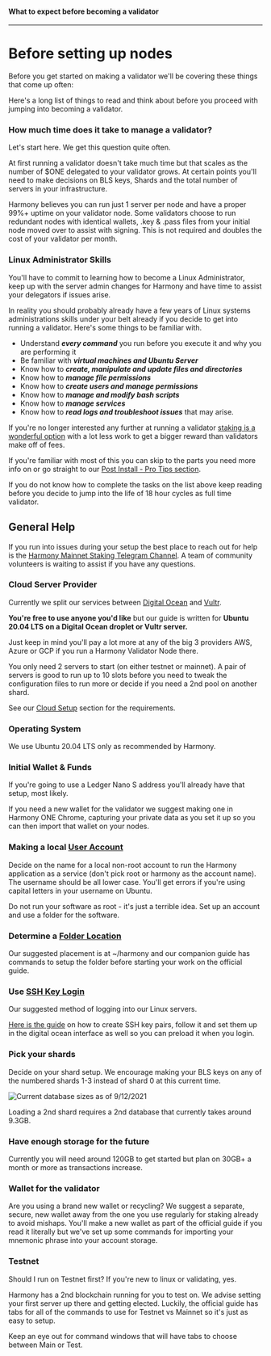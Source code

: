 #### What to expect before becoming a validator
---

# Before setting up nodes

Before you get started on making a validator we'll be covering these things that come up often:

Here's a long list of things to read and think about before you proceed with jumping into becoming a validator.

### How much time does it take to manage a validator?

Let's start here. We get this question quite often.  
  
At first running a validator doesn't take much time but that scales as the number of $ONE delegated to your validator grows. At certain points you'll need to make decisions on BLS keys, Shards and the total number of servers in your infrastructure.

Harmony believes you can run just 1 server per node and have a proper 99%+ uptime on your validator node. Some validators choose to run redundant nodes with identical wallets, .key & .pass files from your initial node moved over to assist with signing. This is not required and doubles the cost of your validator per month.

### Linux Administrator Skills

You'll have to commit to learning how to become a Linux Administrator, keep up with the server admin changes for Harmony and have time to assist your delegators if issues arise.

In reality you should probably already have a few years of Linux systems administrations skills under your belt already if you decide to get into running a validator. Here's some things to be familiar with.

* Understand _**every command**_ you run before you execute it and why you are performing it
* Be familiar with _**virtual machines and Ubuntu Server**_
* Know how to _**create, manipulate and update files and directories**_
* Know how to _**manage file permissions**_
* Know how to _**create users and manage permissions**_
* Know how to _**manage and modify bash scripts**_
* Know how to _**manage services**_
* Know how to _**read logs and troubleshoot issues**_ that may arise.

If you're no longer interested any further at running a validator [staking is a wonderful option](https://bit.ly/slugomvalidator) with a lot less work to get a bigger reward than validators make off of fees.

If you're familiar with most of this you can skip to the parts you need more info on or go straight to our [Post Install - Pro Tips section](../../after-node-setup/advanced-tips.md).

If you do not know how to complete the tasks on the list above keep reading before you decide to jump into the life of 18 hour cycles as full time validator.

## General Help

If you run into issues during your setup the best place to reach out for help is the [Harmony Mainnet Staking Telegram Channel](https://t.me/PangaeaVolunteers). A team of community volunteers is waiting to assist if you have any questions.

### Cloud Server Provider

Currently we split our services between [Digital Ocean](https://m.do.co/c/b761e5fdd694) and [Vultr](https://www.vultr.com/?ref=8873853). 

**You're free to use anyone you'd like** but our guide is written for **Ubuntu 20.04 LTS** **on a Digital Ocean droplet or Vultr server.**

Just keep in mind you'll pay a lot more at any of the big 3 providers AWS, Azure or GCP if you run a Harmony Validator Node there.

You only need 2 servers to start \(on either testnet or mainnet\). A pair of servers is good to run up to 10 slots before you need to tweak the configuration files to run more or decide if you need a 2nd pool on another shard.

See our [Cloud Setup](../../validator-guide-notes/software-setup/cloud-setup.md#server-requirements) section for the requirements.

### Operating System

We use Ubuntu 20.04 LTS only as recommended by Harmony. 

### Initial Wallet & Funds

If you're going to use a Ledger Nano S address you'll already have that setup, most likely.

If you need a new wallet for the validator we suggest making one in Harmony ONE Chrome, capturing your private data as you set it up so you can then import that wallet on your nodes.

### Making a local [User Account](../pre-setup-hurdles/user-accounts.md)

Decide on the name for a local non-root account to run the Harmony application as a service \(don't pick root or harmony as the account name\). The username should be all lower case. You'll get errors if you're  using capital letters in your username on Ubuntu.

Do not run your software as root - it's just a terrible idea. Set up an account and use a folder for the software.

### Determine a [Folder Location](../pre-setup-hurdles/harmony-folder.md#create-harmony-folder)

Our suggested placement is at ~/harmony and our companion guide has commands to setup the folder before starting your work on the official guide.

### Use [SSH Key Login](../pre-setup-hurdles/user-accounts.md#setup-ssh-key-login-for-new-user)

Our suggested method of logging into our Linux servers. 

[Here is the guide](https://www.digitalocean.com/community/tutorials/how-to-set-up-ssh-keys-on-ubuntu-20-04) on how to create SSH key pairs, follow it and set them up in the digital ocean interface as well so you can preload it when you login.

### Pick your shards

Decide on your shard setup. We encourage making your BLS keys on any of the numbered shards 1-3 instead of shard 0 at this current time.

![Current database sizes as of 9/12/2021](../../.gitbook/assets/image%20%2822%29.png)

Loading a 2nd shard requires a 2nd database that currently takes around 9.3GB.

### Have enough storage for the future

Currently you will need around 120GB to get started but plan on 30GB+ a month or more as transactions increase.

### Wallet for the validator

Are you using a brand new wallet or recycling? We suggest a separate, secure, new wallet away from the one you use regularly for staking already to avoid mishaps. You'll make a new wallet as part of the official guide if you read it literally but we've set up some commands for importing your mnemonic phrase into your account storage.

### Testnet

Should I run on Testnet first? If you're new to linux or validating, yes.

Harmony has a 2nd blockchain running for you to test on. We advise setting  your first server up there and getting elected. Luckily, the official guide has tabs for all of the commands to use for Testnet vs Mainnet so it's just as easy to setup.

Keep an eye out for command windows that will have tabs to choose between Main or Test.

